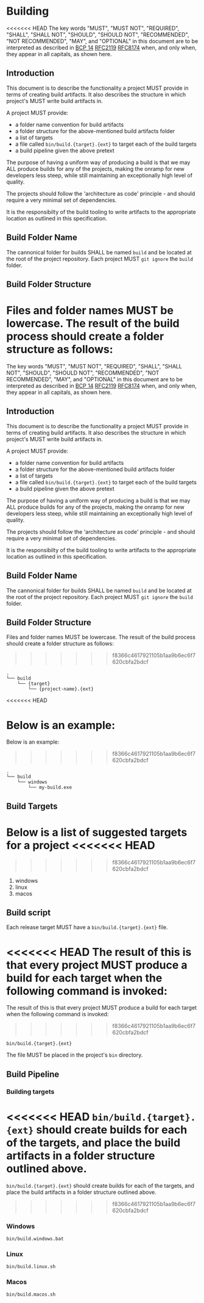 # Building

<<<<<<< HEAD
The key words "MUST", "MUST NOT", "REQUIRED", "SHALL", "SHALL NOT", "SHOULD", "SHOULD NOT", "RECOMMENDED", "NOT RECOMMENDED", "MAY", and "OPTIONAL" in this document are to be interpreted as described in [BCP 14](https://tools.ietf.org/html/bcp14) [RFC2119](https://tools.ietf.org/html/rfc2119) [RFC8174](https://tools.ietf.org/html/rfc8174) when, and only when, they appear in all capitals, as shown here.


## Introduction

This document is to describe the functionality a project MUST provide in terms of creating build artifacts. It also describes the structure in which project's MUST write build artifacts in.

A project MUST provide:

 - a folder name convention for build artifacts
 - a folder structure for the above-mentioned build artifacts folder
 - a list of targets
 - a file called `bin/build.{target}.{ext}` to target each of the build targets
 - a build pipeline given the above pretext

The purpose of having a uniform way of producing a build is that we may ALL produce builds for any of the projects, making the onramp for new developers less steep, while still maintaining an exceptionally high level of quality.

The projects should follow the 'architecture as code' principle - and should require a very minimal set of dependencies. 

It is the responsibilty of the build tooling to write artifacts to the appropriate location as outlined in this specification.

## Build Folder Name

The cannonical folder for builds SHALL be named `build` and be located at the root of the project repository.
Each project MUST `git ignore` the `build` folder.

## Build Folder Structure

Files and folder names MUST be lowercase.
The result of the build process should create a folder structure as follows:
=======
The key words "MUST", "MUST NOT", "REQUIRED", "SHALL", "SHALL NOT", "SHOULD",
"SHOULD NOT", "RECOMMENDED", "NOT RECOMMENDED", "MAY", and "OPTIONAL" in this
document are to be interpreted as described in
[BCP 14](https://tools.ietf.org/html/bcp14)
[RFC2119](https://tools.ietf.org/html/rfc2119)
[RFC8174](https://tools.ietf.org/html/rfc8174) when, and only when, they appear
in all capitals, as shown here.

## Introduction

This document is to describe the functionality a project MUST provide in terms
of creating build artifacts. It also describes the structure in which project's
MUST write build artifacts in.

A project MUST provide:

- a folder name convention for build artifacts
- a folder structure for the above-mentioned build artifacts folder
- a list of targets
- a file called `bin/build.{target}.{ext}` to target each of the build targets
- a build pipeline given the above pretext

The purpose of having a uniform way of producing a build is that we may ALL
produce builds for any of the projects, making the onramp for new developers
less steep, while still maintaining an exceptionally high level of quality.

The projects should follow the 'architecture as code' principle - and should
require a very minimal set of dependencies.

It is the responsibilty of the build tooling to write artifacts to the
appropriate location as outlined in this specification.

## Build Folder Name

The cannonical folder for builds SHALL be named `build` and be located at the
root of the project repository. Each project MUST `git ignore` the `build`
folder.

## Build Folder Structure

Files and folder names MUST be lowercase. The result of the build process should
create a folder structure as follows:
>>>>>>> f8366c4617921105b1aa9b6ec6f7620cbfa2bdcf

```
.
└── build
    └── {target}
        └── {project-name}.{ext}
```

<<<<<<< HEAD

Below is an example:
=======
Below is an example:

>>>>>>> f8366c4617921105b1aa9b6ec6f7620cbfa2bdcf
```
.
└── build
    └── windows
        └── my-build.exe
```

## Build Targets

Below is a list of suggested targets for a project
<<<<<<< HEAD
=======

>>>>>>> f8366c4617921105b1aa9b6ec6f7620cbfa2bdcf
1. windows
2. linux
3. macos

## Build script

Each release target MUST have a `bin/build.{target}.{ext}` file.

<<<<<<< HEAD
The result of this is that every project MUST produce a build for each target when the following command is invoked:
=======
The result of this is that every project MUST produce a build for each target
when the following command is invoked:
>>>>>>> f8366c4617921105b1aa9b6ec6f7620cbfa2bdcf

```
bin/build.{target}.{ext}
```

The file MUST be placed in the project's `bin` directory.

## Build Pipeline

### Building targets

<<<<<<< HEAD
`bin/build.{target}.{ext}` should create builds for each of the targets, and place the build artifacts in a folder structure outlined above.
=======
`bin/build.{target}.{ext}` should create builds for each of the targets, and
place the build artifacts in a folder structure outlined above.
>>>>>>> f8366c4617921105b1aa9b6ec6f7620cbfa2bdcf

### Windows

```
bin/build.windows.bat
```

### Linux

```
bin/build.linux.sh
```

### Macos

```
bin/build.macos.sh
```
